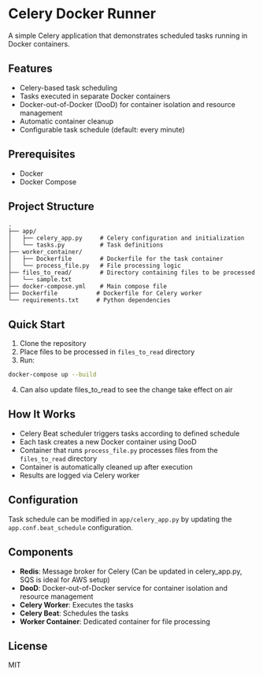# Celery Docker Runner

A simple Celery application that demonstrates scheduled tasks running in Docker containers.

## Features
- Celery-based task scheduling
- Tasks executed in separate Docker containers
- Docker-out-of-Docker (DooD) for container isolation and resource management
- Automatic container cleanup
- Configurable task schedule (default: every minute)

## Prerequisites
- Docker
- Docker Compose

## Project Structure
```
.
├── app/
│   ├── celery_app.py     # Celery configuration and initialization
│   └── tasks.py          # Task definitions
├── worker_container/
│   ├── Dockerfile        # Dockerfile for the task container
│   └── process_file.py   # File processing logic
├── files_to_read/        # Directory containing files to be processed
│   └── sample.txt
├── docker-compose.yml    # Main compose file
├── Dockerfile           # Dockerfile for Celery worker
└── requirements.txt     # Python dependencies
```

## Quick Start
1. Clone the repository
2. Place files to be processed in `files_to_read` directory
3. Run:
```bash
docker-compose up --build
```
4. Can also update files_to_read to see the change take effect on air

## How It Works
- Celery Beat scheduler triggers tasks according to defined schedule
- Each task creates a new Docker container using DooD
- Container that runs  `process_file.py` processes files from the `files_to_read` directory
- Container is automatically cleaned up after execution
- Results are logged via Celery worker

## Configuration
Task schedule can be modified in `app/celery_app.py` by updating the `app.conf.beat_schedule` configuration.

## Components
- **Redis**: Message broker for Celery (Can be updated in celery_app.py, SQS is ideal for AWS setup)
- **DooD**: Docker-out-of-Docker service for container isolation and resource management
- **Celery Worker**: Executes the tasks
- **Celery Beat**: Schedules the tasks
- **Worker Container**: Dedicated container for file processing

## License
MIT
